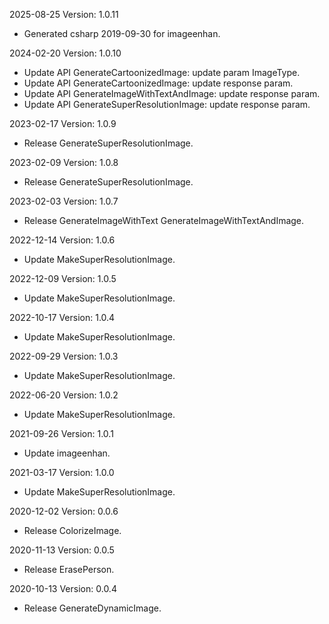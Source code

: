 2025-08-25 Version: 1.0.11
- Generated csharp 2019-09-30 for imageenhan.

2024-02-20 Version: 1.0.10
- Update API GenerateCartoonizedImage: update param ImageType.
- Update API GenerateCartoonizedImage: update response param.
- Update API GenerateImageWithTextAndImage: update response param.
- Update API GenerateSuperResolutionImage: update response param.


2023-02-17 Version: 1.0.9
- Release GenerateSuperResolutionImage.

2023-02-09 Version: 1.0.8
- Release GenerateSuperResolutionImage.

2023-02-03 Version: 1.0.7
- Release GenerateImageWithText GenerateImageWithTextAndImage.

2022-12-14 Version: 1.0.6
- Update MakeSuperResolutionImage.

2022-12-09 Version: 1.0.5
- Update MakeSuperResolutionImage.

2022-10-17 Version: 1.0.4
- Update MakeSuperResolutionImage.

2022-09-29 Version: 1.0.3
- Update MakeSuperResolutionImage.

2022-06-20 Version: 1.0.2
- Update MakeSuperResolutionImage.

2021-09-26 Version: 1.0.1
- Update imageenhan.

2021-03-17 Version: 1.0.0
- Update MakeSuperResolutionImage.

2020-12-02 Version: 0.0.6
- Release ColorizeImage.

2020-11-13 Version: 0.0.5
- Release ErasePerson.

2020-10-13 Version: 0.0.4
- Release GenerateDynamicImage.


